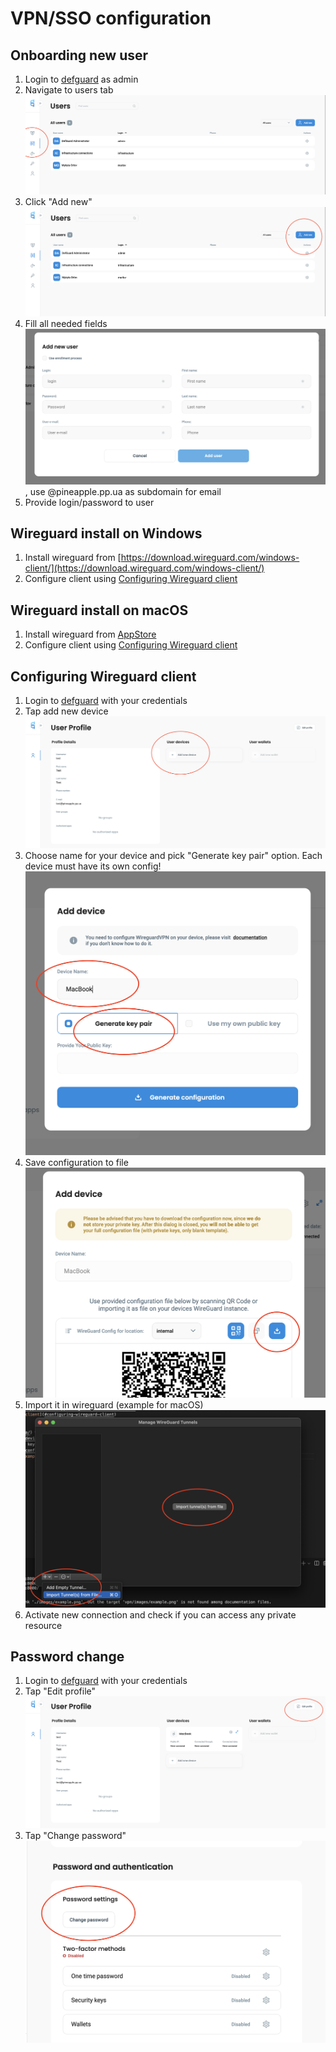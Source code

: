 # VPN/SSO configuration

## Onboarding new user
1. Login to [defguard](https://vpn.pineapple.pp.ua/) as admin
2. Navigate to users tab ![users tab](./images/users.png)
3. Click "Add new" ![add new](./images/add_new.png)
4. Fill all needed fields ![user](./images/user.png), use @pineapple.pp.ua as subdomain for email
5. Provide login/password to user

## Wireguard install on Windows
1. Install wireguard from [https://download.wireguard.com/windows-client/](https://download.wireguard.com/windows-client/)
2. Configure client using [Configuring Wireguard client](#configuring-wireguard-client)

## Wireguard install on macOS
1. Install wireguard from [AppStore](https://apps.apple.com/ru/app/wireguard/id1451685025?mt=12)
2. Configure client using [Configuring Wireguard client](#configuring-wireguard-client)

## Configuring Wireguard client 
1. Login to [defguard](https://vpn.pineapple.pp.ua/) with your credentials
2. Tap add new device ![new device](./images/new_device.png)
3. Choose name for your device and pick "Generate key pair" option. Each device must have its own config! ![add device](./images/add_device.png)
4. Save configuration to file ![config](./images/config.png)
5. Import it in wireguard (example for macOS) ![example](./images/example.png)
6. Activate new connection and check if you can access any private resource


## Password change
1. Login to [defguard](https://vpn.pineapple.pp.ua/) with your credentials
2. Tap "Edit profile" ![edit profile](./images/edit_profile.png)
3. Tap "Change password" ![change password](./images/change_password.png)